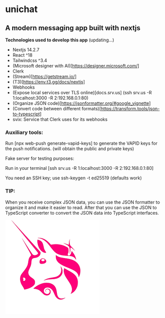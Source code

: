 # unichat

## A modern messaging app built with nextjs

**Technologies used to develop this app** (updating...)

- Nextjs 14.2.7
- React ^18
- Tailwindcss ^3.4
- (Microsoft designer with AI)[https://designer.microsoft.com/]
- Clerk
- (Stream)[https://getstream.io/]
- (T3)[https://env.t3.gg/docs/nextjs]
- Webhooks
- (Expose local services over TLS online)[docs.srv.us] (ssh srv.us -R 1:localhost:3000 -R 2:192.168.0.1:80)
- (Organize JSON code)[https://jsonformatter.org/#google_vignette]
- (Convert code between different formats)[https://transform.tools/json-to-typescript]
- svix: Service that Clerk uses for its webhooks

### Auxiliary tools:

Run [npx web-push generate-vapid-keys] to generate the VAPID keys for the push notifications. (will obtain the public and private keys)

Fake server for testing purposes:

Run in your terminal [ssh srv.us -R 1:localhost:3000 -R 2:192.168.0.1:80]

You need an SSH key; use ssh-keygen -t ed25519 (defaults work)

### TIP:

When you receive complex JSON data, you can use the JSON formatter to organize it and make it easier to read. After that you can use the JSON to TypeScript converter to convert the JSON data into TypeScript interfaces.

![Modern messaging app](https://github.com/flan02/unichat/blob/main/public/unichat-readme.png)
